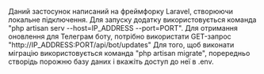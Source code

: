 
Даний застосунок написаний на фреймфорку Laravel, створюючи локальне підключення.
Для запуску додатку використовується команда "php artisan serv --host=IP_ADDRESS --port=PORT".
Для отримання оновлення для Телеграм боту, потрібно використати GET-запрос "http://IP_ADDRESS:PORT/api/bot/updates"
Для того, щоб виконати міграцію використовується команда "php artisan migrate", порередньо створідь порожню базу даних і вкажіть доступ до неї в .env.